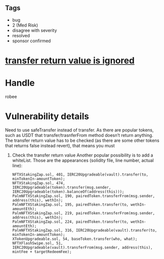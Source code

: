 ## Tags

- bug
- 2 (Med Risk)
- disagree with severity
- resolved
- sponsor confirmed

# [transfer return value is ignored](https://github.com/code-423n4/2021-12-nftx-findings/issues/40) 

# Handle

robee


# Vulnerability details

Need to use safeTransfer instead of transfer. As there are popular tokens, such as USDT that transfer/trasnferFrom method doesn’t return anything. The transfer return value has to be checked (as there are some other tokens that returns false instead revert), that means you must 
 1. Check the transfer return value
Another popular possibility is to add a whiteList.
Those are the appearances (solidity file, line number, actual line):

        NFTXStakingZap.sol, 401, IERC20Upgradeable(vault).transfer(to, minTokenIn-amountToken); 
        NFTXStakingZap.sol, 474, IERC20Upgradeable(token).transfer(msg.sender, IERC20Upgradeable(token).balanceOf(address(this))); 
        PalmNFTXStakingZap.sol, 190, pairedToken.transferFrom(msg.sender, address(this), wethIn); 
        PalmNFTXStakingZap.sol, 195, pairedToken.transfer(to, wethIn-amountEth); 
        PalmNFTXStakingZap.sol, 219, pairedToken.transferFrom(msg.sender, address(this), wethIn); 
        PalmNFTXStakingZap.sol, 224, pairedToken.transfer(to, wethIn-amountEth); 
        PalmNFTXStakingZap.sol, 316, IERC20Upgradeable(vault).transfer(to, minTokenIn-amountToken); 
        XTokenUpgradeable.sol, 54, baseToken.transfer(who, what); 
        NFTXFlashSwipe.sol, 51, IERC20Upgradeable(vault).transferFrom(msg.sender, address(this), mintFee + targetRedeemFee); 


